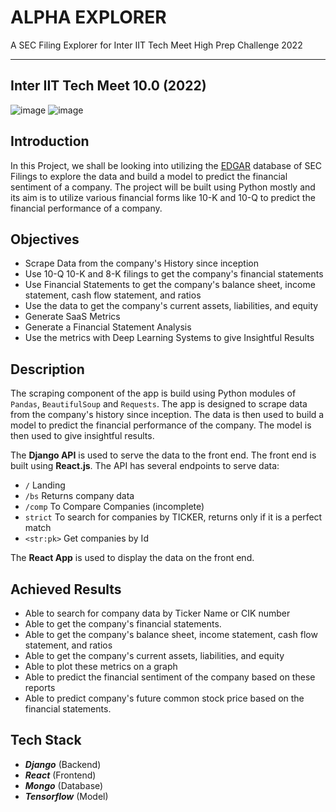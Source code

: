 # **ALPHA EXPLORER**

A SEC Filing Explorer for Inter IIT Tech Meet High Prep Challenge 2022

<hr>

## Inter IIT Tech Meet 10.0 (2022)

![image](https://www.sec.gov/edgar/search/images/edgar-logo-2x.png)
![image](https://interiit-tech.org/static/media/logo_1.f4d40e83.png)

## Introduction

In this Project, we shall be looking into utilizing the [EDGAR](https://www.sec.gov/edgar/searchedgar/) database of SEC Filings to explore the data and build a model to predict the financial sentiment of a company. The project will be built using Python mostly and its aim is to utilize various financial forms like 10-K and 10-Q to predict the financial performance of a company.

## Objectives

- Scrape Data from the company's History since inception
- Use 10-Q 10-K and 8-K filings to get the company's financial statements
- Use Financial Statements to get the company's balance sheet, income statement, cash flow statement, and ratios
- Use the data to get the company's current assets, liabilities, and equity
- Generate SaaS Metrics
- Generate a Financial Statement Analysis
- Use the metrics with Deep Learning Systems to give Insightful Results

## Description

The scraping component of the app is build using Python modules of `Pandas`, `BeautifulSoup` and `Requests`. The app is designed to scrape data from the company's history since inception. The data is then used to build a model to predict the financial performance of the company. The model is then used to give insightful results.

The **Django API** is used to serve the data to the front end. The front end is built using **React.js**. The API has several endpoints to serve data:

- `/` Landing
- `/bs` Returns company data
- `/comp` To Compare Companies (incomplete)
- `strict` To search for companies by TICKER, returns only if it is a perfect match
- `<str:pk>` Get companies by Id

The **React App** is used to display the data on the front end. 

## Achieved Results

- Able to search for company data by Ticker Name or CIK number
- Able to get the company's financial statements.
- Able to get the company's balance sheet, income statement, cash flow statement, and ratios
- Able to get the company's current assets, liabilities, and equity
- Able to plot these metrics on a graph
- Able to predict the financial sentiment of the company based on these reports
- Able to predict company's future common stock price based on the financial statements.

## Tech Stack

- ***Django*** (Backend)
- ***React*** (Frontend)
- ***Mongo*** (Database)
- ***Tensorflow*** (Model)